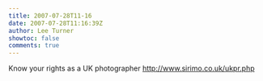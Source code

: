 ```yaml
---
title: 2007-07-28T11-16
date: 2007-07-28T11:16:39Z
author: Lee Turner
showtoc: false
comments: true
---
```


Know your rights as a UK photographer http://www.sirimo.co.uk/ukpr.php

